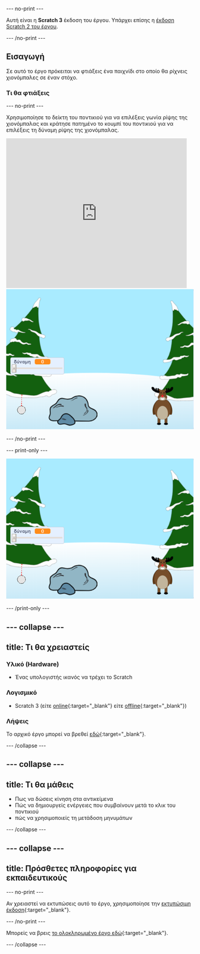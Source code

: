 --- no-print ---

Αυτή είναι η **Scratch 3** έκδοση του έργου. Υπάρχει επίσης η [έκδοση Scratch 2 του έργου](https://projects.raspberrypi.org/el-GR/projects/snowball-fight-scratch2).

--- /no-print ---

## Εισαγωγή

Σε αυτό το έργο πρόκειται να φτιάξεις ένα παιχνίδι στο οποίο θα ρίχνεις χιονόμπαλες σε έναν στόχο.

### Τι θα φτιάξεις

--- no-print ---

Χρησιμοποίησε το δείκτη του ποντικιού για να επιλέξεις γωνία ρίψης της χιονόμπαλας και κράτησε πατημένο το κουμπί του ποντικιού για να επιλέξεις τη δύναμη ρίψης της χιονόμπαλας.

<div class="scratch-preview">
  <iframe allowtransparency="true" width="485" height="402" src="https://scratch.mit.edu/projects/embed/399189528/?autostart=true" frameborder="0" scrolling="no"></iframe>
  <img src="images/snow-final.png">
</div>

--- /no-print ---

--- print-only ---

![ολοκληρωμένο έργο](images/snow-final.png)

--- /print-only ---

--- collapse ---
---
title: Τι θα χρειαστείς
---

### Υλικό (Hardware)

+ Ένας υπολογιστής ικανός να τρέχει το Scratch

### Λογισμικό

+ Scratch 3 (είτε [online](https://rpf.io/scratchon){:target="_blank"} είτε [offline](https://rpf.io/scratchoff){:target="_blank"})

### Λήψεις

Το αρχικό έργο μπορεί να βρεθεί [εδώ](https://rpf.io/p/el-GR/snowball-fight-go){:target="_blank"}.

--- /collapse ---

--- collapse ---
---
title: Τι θα μάθεις
---

- Πως να δώσεις κίνηση στα αντικείμενα
- Πώς να δημιουργείς ενέργειες που συμβαίνουν μετά το κλικ του ποντικιού
- πώς να χρησιμοποιείς τη μετάδοση μηνυμάτων

--- /collapse ---

--- collapse ---
---
title: Πρόσθετες πληροφορίες για εκπαιδευτικούς
---

--- no-print ---

Αν χρειαστεί να εκτυπώσεις αυτό το έργο, χρησιμοποίησε την [εκτυπώσιμη έκδοση](https://projects.raspberrypi.org/el-GR/projects/snowball-fight/print){:target="_blank"}.

--- /no-print ---

Μπορείς να βρεις [το ολοκληρωμένο έργο εδώ](https://rpf.io/p/el-GR/snowball-fight-get){:target="_blank"}.

--- /collapse ---
